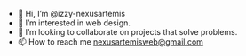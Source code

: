 - 👋 Hi, I’m @izzy-nexusartemis
- 👀 I’m interested in web design.
- 💞️ I’m looking to collaborate on projects that solve problems.
- 📫 How to reach me nexusartemisweb@gmail.com

<!---
izzy-nexusartemis/izzy-nexusartemis is a ✨ special ✨ repository because its `README.md` (this file) appears on your GitHub profile.
You can click the Preview link to take a look at your changes.
--->
